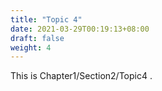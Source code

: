 ```yaml
---
title: "Topic 4"
date: 2021-03-29T00:19:13+08:00
draft: false
weight: 4
---
```


This is Chapter1/Section2/Topic4 .
